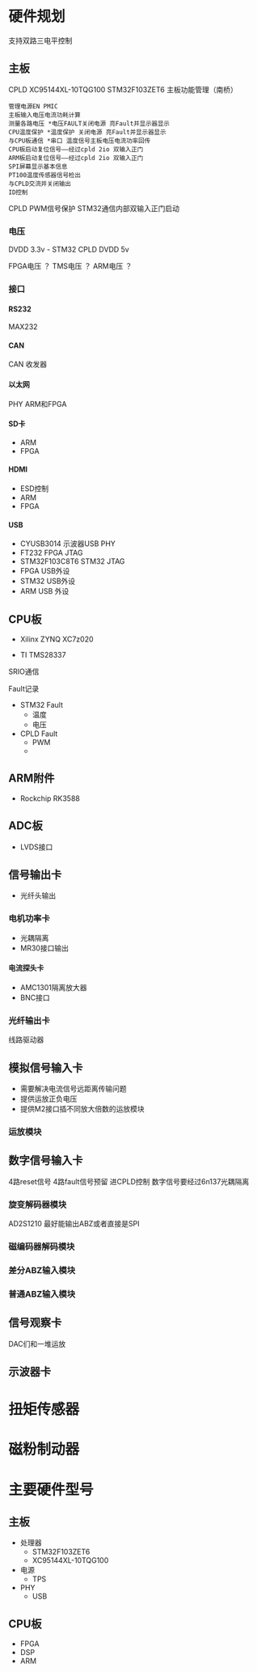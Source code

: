 # 硬件规划
支持双路三电平控制

## 主板

CPLD XC95144XL-10TQG100
STM32F103ZET6 主板功能管理（南桥） 
```
管理电源EN PMIC
主板输入电压电流功耗计算
测量各路电压 *电压FAULT关闭电源 亮Fault并显示器显示
CPU温度保护 *温度保护 关闭电源 亮Fault并显示器显示
与CPU板通信 *串口 温度信号主板电压电流功率回传
CPU板启动复位信号——经过cpld 2io 双输入正门
ARM板启动复位信号——经过cpld 2io 双输入正门
SPI屏幕显示基本信息
PT100温度传感器信号检出
与CPLD交流并关闭输出
ID控制
```
CPLD PWM信号保护
STM32通信内部双输入正门启动

### 电压
DVDD 3.3v - STM32 CPLD
DVDD 5v

FPGA电压 ？
TMS电压 ？
ARM电压 ？

### 接口
#### RS232
MAX232
#### CAN
CAN 收发器

#### 以太网
PHY
ARM和FPGA
#### SD卡
- ARM
- FPGA

#### HDMI
- ESD控制
- ARM
- FPGA

#### USB
- CYUSB3014 示波器USB PHY
- FT232 FPGA JTAG
- STM32F103C8T6 STM32 JTAG
- FPGA USB外设
- STM32 USB外设
- ARM USB 外设

## CPU板

- Xilinx ZYNQ XC7z020

- TI TMS28337

SRIO通信

Fault记录
- STM32 Fault
  - 温度
  - 电压
- CPLD Fault
  - PWM
  - 
## ARM附件
- Rockchip RK3588

## ADC板
- LVDS接口

## 信号输出卡
- 光纤头输出

### 电机功率卡
- 光耦隔离 
- MR30接口输出 

#### 电流探头卡
- AMC1301隔离放大器 
- BNC接口

### 光纤输出卡
线路驱动器

## 模拟信号输入卡
- 需要解决电流信号远距离传输问题
- 提供运放正负电压
- 提供M2接口插不同放大倍数的运放模块


### 运放模块

## 数字信号输入卡
4路reset信号 4路fault信号预留 进CPLD控制
数字信号要经过6n137光耦隔离
### 旋变解码器模块
AD2S1210
最好能输出ABZ或者直接是SPI
### 磁编码器解码模块
### 差分ABZ输入模块
### 普通ABZ输入模块

## 信号观察卡
DAC们和一堆运放
## 示波器卡


# 扭矩传感器
# 磁粉制动器

# 主要硬件型号

## 主板
- 处理器
  - STM32F103ZET6
  - XC95144XL-10TQG100
- 电源
  - TPS
- PHY
  - USB 

## CPU板
- FPGA
- DSP
- ARM







